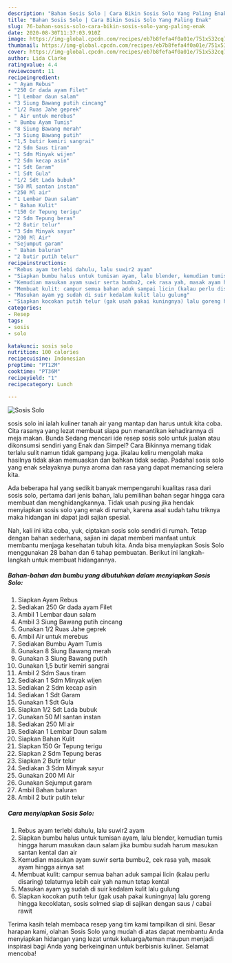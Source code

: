 ```yaml
---
description: "Bahan Sosis Solo | Cara Bikin Sosis Solo Yang Paling Enak"
title: "Bahan Sosis Solo | Cara Bikin Sosis Solo Yang Paling Enak"
slug: 76-bahan-sosis-solo-cara-bikin-sosis-solo-yang-paling-enak
date: 2020-08-30T11:37:03.910Z
image: https://img-global.cpcdn.com/recipes/eb7b8fefa4f0a01e/751x532cq70/sosis-solo-foto-resep-utama.jpg
thumbnail: https://img-global.cpcdn.com/recipes/eb7b8fefa4f0a01e/751x532cq70/sosis-solo-foto-resep-utama.jpg
cover: https://img-global.cpcdn.com/recipes/eb7b8fefa4f0a01e/751x532cq70/sosis-solo-foto-resep-utama.jpg
author: Lida Clarke
ratingvalue: 4.4
reviewcount: 11
recipeingredient:
- " Ayam Rebus"
- "250 Gr dada ayam Filet"
- "1 Lembar daun salam"
- "3 Siung Bawang putih cincang"
- "1/2 Ruas Jahe geprek"
- " Air untuk merebus"
- " Bumbu Ayam Tumis"
- "8 Siung Bawang merah"
- "3 Siung Bawang putih"
- "1,5 butir kemiri sangrai"
- "2 Sdm Saus tiram"
- "1 Sdm Minyak wijen"
- "2 Sdm kecap asin"
- "1 Sdt Garam"
- "1 Sdt Gula"
- "1/2 Sdt Lada bubuk"
- "50 Ml santan instan"
- "250 Ml air"
- "1 Lembar Daun salam"
- " Bahan Kulit"
- "150 Gr Tepung terigu"
- "2 Sdm Tepung beras"
- "2 Butir telur"
- "3 Sdm Minyak sayur"
- "200 Ml Air"
- "Sejumput garam"
- " Bahan baluran"
- "2 butir putih telur"
recipeinstructions:
- "Rebus ayam terlebi dahulu, lalu suwir2 ayam"
- "Siapkan bumbu halus untuk tumisan ayam, lalu blender, kemudian tumis hingga harum masukan daun salam jika bumbu sudah harum masukan santan kental dan air"
- "Kemudian masukan ayam suwir serta bumbu2, cek rasa yah, masak ayam hingga airnya sat"
- "Membuat kulit: campur semua bahan aduk sampai licin (kalau perlu disaring) telaturnya lebih cair yah namun tetap kental"
- "Masukan ayam yg sudah di suir kedalam kulit lalu gulung"
- "Siapkan kocokan putih telur (gak usah pakai kuningnya) lalu goreng hingga kecoklatan, sosis solmed siap di sajikan dengan saus / cabai rawit"
categories:
- Resep
tags:
- sosis
- solo

katakunci: sosis solo 
nutrition: 100 calories
recipecuisine: Indonesian
preptime: "PT12M"
cooktime: "PT36M"
recipeyield: "1"
recipecategory: Lunch

---
```



![Sosis Solo](https://img-global.cpcdn.com/recipes/eb7b8fefa4f0a01e/751x532cq70/sosis-solo-foto-resep-utama.jpg)


sosis solo ini ialah kuliner tanah air yang mantap dan harus untuk kita coba. Cita rasanya yang lezat membuat siapa pun menantikan kehadirannya di meja makan.
Bunda Sedang mencari ide resep sosis solo untuk jualan atau dikonsumsi sendiri yang Enak dan Simpel? Cara Bikinnya memang tidak terlalu sulit namun tidak gampang juga. jikalau keliru mengolah maka hasilnya tidak akan memuaskan dan bahkan tidak sedap. Padahal sosis solo yang enak selayaknya punya aroma dan rasa yang dapat memancing selera kita.



Ada beberapa hal yang sedikit banyak mempengaruhi kualitas rasa dari sosis solo, pertama dari jenis bahan, lalu pemilihan bahan segar hingga cara membuat dan menghidangkannya. Tidak usah pusing jika hendak menyiapkan sosis solo yang enak di rumah, karena asal sudah tahu triknya maka hidangan ini dapat jadi sajian spesial.


Nah, kali ini kita coba, yuk, ciptakan sosis solo sendiri di rumah. Tetap dengan bahan sederhana, sajian ini dapat memberi manfaat untuk membantu menjaga kesehatan tubuh kita. Anda bisa menyiapkan Sosis Solo menggunakan 28 bahan dan 6 tahap pembuatan. Berikut ini langkah-langkah untuk membuat hidangannya.

<!--inarticleads1-->

##### Bahan-bahan dan bumbu yang dibutuhkan dalam menyiapkan Sosis Solo:

1. Siapkan  Ayam Rebus
1. Sediakan 250 Gr dada ayam Filet
1. Ambil 1 Lembar daun salam
1. Ambil 3 Siung Bawang putih cincang
1. Gunakan 1/2 Ruas Jahe geprek
1. Ambil  Air untuk merebus
1. Sediakan  Bumbu Ayam Tumis
1. Gunakan 8 Siung Bawang merah
1. Gunakan 3 Siung Bawang putih
1. Gunakan 1,5 butir kemiri sangrai
1. Ambil 2 Sdm Saus tiram
1. Sediakan 1 Sdm Minyak wijen
1. Sediakan 2 Sdm kecap asin
1. Sediakan 1 Sdt Garam
1. Gunakan 1 Sdt Gula
1. Siapkan 1/2 Sdt Lada bubuk
1. Gunakan 50 Ml santan instan
1. Sediakan 250 Ml air
1. Sediakan 1 Lembar Daun salam
1. Siapkan  Bahan Kulit
1. Siapkan 150 Gr Tepung terigu
1. Siapkan 2 Sdm Tepung beras
1. Siapkan 2 Butir telur
1. Sediakan 3 Sdm Minyak sayur
1. Gunakan 200 Ml Air
1. Gunakan Sejumput garam
1. Ambil  Bahan baluran
1. Ambil 2 butir putih telur




<!--inarticleads2-->

##### Cara menyiapkan Sosis Solo:

1. Rebus ayam terlebi dahulu, lalu suwir2 ayam
1. Siapkan bumbu halus untuk tumisan ayam, lalu blender, kemudian tumis hingga harum masukan daun salam jika bumbu sudah harum masukan santan kental dan air
1. Kemudian masukan ayam suwir serta bumbu2, cek rasa yah, masak ayam hingga airnya sat
1. Membuat kulit: campur semua bahan aduk sampai licin (kalau perlu disaring) telaturnya lebih cair yah namun tetap kental
1. Masukan ayam yg sudah di suir kedalam kulit lalu gulung
1. Siapkan kocokan putih telur (gak usah pakai kuningnya) lalu goreng hingga kecoklatan, sosis solmed siap di sajikan dengan saus / cabai rawit




Terima kasih telah membaca resep yang tim kami tampilkan di sini. Besar harapan kami, olahan Sosis Solo yang mudah di atas dapat membantu Anda menyiapkan hidangan yang lezat untuk keluarga/teman maupun menjadi inspirasi bagi Anda yang berkeinginan untuk berbisnis kuliner. Selamat mencoba!
